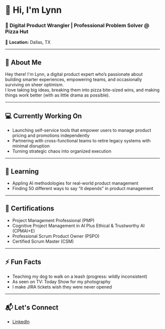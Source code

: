 # 👋 Hi, I'm Lynn

### 🎯 Digital Product Wrangler | Professional Problem Solver @ Pizza Hut

📍 **Location:** Dallas, TX 

---

## 🚀 About Me
Hey there! I'm Lynn, a digital product expert who’s passionate about building smarter experiences, empowering teams, and occasionally surviving on sheer optimism.  
I love taking big ideas, breaking them into pizza bite-sized wins, and making things work better (with as little drama as possible).

---

## 💻 Currently Working On
- Launching self-service tools that empower users to manage product pricing and promotions independently
- Partnering with cross-functional teams to retire legacy systems with minimal disruption
- Turning strategic chaos into organized execution

---

## 🌱 Learning
- Appling AI methodologies for real-world product management 
- Finding 50 different ways to say “it depends” in product management

---

## 📜 Certifications
- Project Management Professional (PMP)
- Cognitive Project Management in AI Plus Ethical & Trustworthy AI (CPMAI+E) 
- Professional Scrum Product Owner (PSPO)
- Certified Scrum Master (CSM)
  
---

## ⚡ Fun Facts
- Teaching my dog to walk on a leash (progress: wildly inconsistent) 
- As seen on TV: Today Show for my photography
- I make JIRA tickets wish they were never opened

---

## 📬 Let's Connect
- [LinkedIn](https://www.linkedin.com/in/lynnrekhlis)
